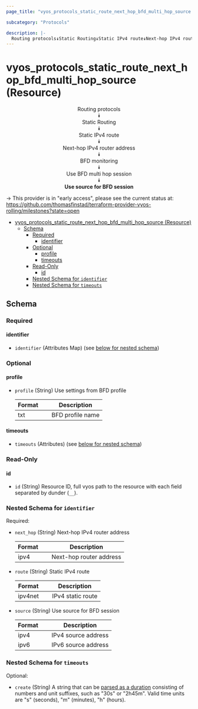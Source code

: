 ```yaml
---
page_title: "vyos_protocols_static_route_next_hop_bfd_multi_hop_source Resource - vyos"

subcategory: "Protocols"

description: |-
  Routing protocols⯯Static Routing⯯Static IPv4 route⯯Next-hop IPv4 router address⯯BFD monitoring⯯Use BFD multi hop session⯯Use source for BFD session
---
```


# vyos_protocols_static_route_next_hop_bfd_multi_hop_source (Resource)
<center>

Routing protocols  
⯯  
Static Routing  
⯯  
Static IPv4 route  
⯯  
Next-hop IPv4 router address  
⯯  
BFD monitoring  
⯯  
Use BFD multi hop session  
⯯  
**Use source for BFD session**


</center>

-> This provider is in "early access", please see the current status at: https://github.com/thomasfinstad/terraform-provider-vyos-rolling/milestones?state=open

<!--TOC-->

- [vyos_protocols_static_route_next_hop_bfd_multi_hop_source (Resource)](#vyos_protocols_static_route_next_hop_bfd_multi_hop_source-resource)
  - [Schema](#schema)
    - [Required](#required)
      - [identifier](#identifier)
    - [Optional](#optional)
      - [profile](#profile)
      - [timeouts](#timeouts)
    - [Read-Only](#read-only)
      - [id](#id)
    - [Nested Schema for `identifier`](#nested-schema-for-identifier)
    - [Nested Schema for `timeouts`](#nested-schema-for-timeouts)

<!--TOC-->

<!-- schema generated by tfplugindocs -->
## Schema

### Required

#### identifier
- `identifier` (Attributes Map) (see [below for nested schema](#nestedatt--identifier))

### Optional

#### profile
- `profile` (String) Use settings from BFD profile

    |  Format  &emsp;|  Description       |
    |----------|--------------------|
    |  txt     &emsp;|  BFD profile name  |
#### timeouts
- `timeouts` (Attributes) (see [below for nested schema](#nestedatt--timeouts))

### Read-Only

#### id
- `id` (String) Resource ID, full vyos path to the resource with each field separated by dunder (`__`).

<a id="nestedatt--identifier"></a>
### Nested Schema for `identifier`

Required:

- `next_hop` (String) Next-hop IPv4 router address

    |  Format  &emsp;|  Description              |
    |----------|---------------------------|
    |  ipv4    &emsp;|  Next-hop router address  |
- `route` (String) Static IPv4 route

    |  Format   &emsp;|  Description        |
    |-----------|---------------------|
    |  ipv4net  &emsp;|  IPv4 static route  |
- `source` (String) Use source for BFD session

    |  Format  &emsp;|  Description          |
    |----------|-----------------------|
    |  ipv4    &emsp;|  IPv4 source address  |
    |  ipv6    &emsp;|  IPv6 source address  |


<a id="nestedatt--timeouts"></a>
### Nested Schema for `timeouts`

Optional:

- `create` (String) A string that can be [parsed as a duration](https://pkg.go.dev/time#ParseDuration) consisting of numbers and unit suffixes, such as &#34;30s&#34; or &#34;2h45m&#34;. Valid time units are &#34;s&#34; (seconds), &#34;m&#34; (minutes), &#34;h&#34; (hours).
